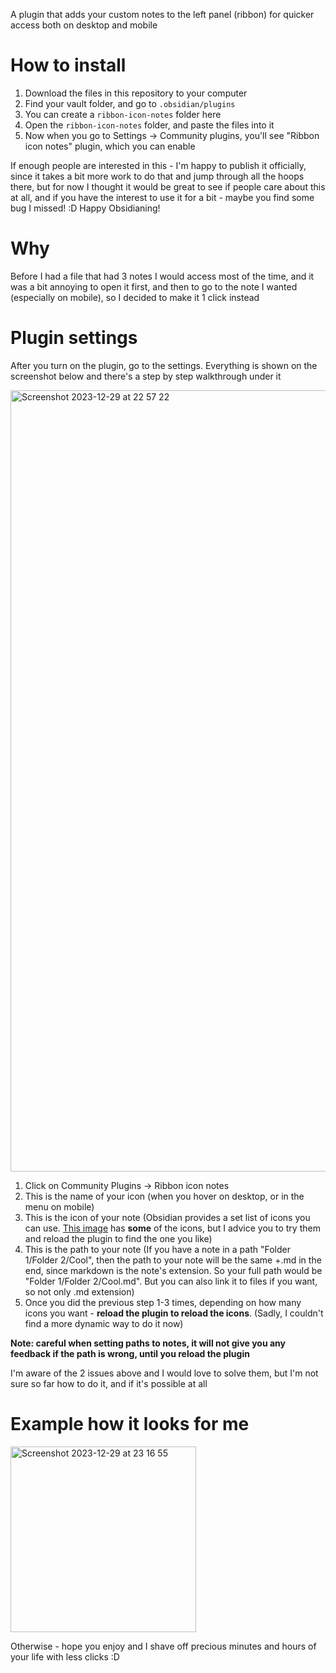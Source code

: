 A plugin that adds your custom notes to the left panel (ribbon) for quicker access both on desktop and mobile

# How to install
1. Download the files in this repository to your computer
2. Find your vault folder, and go to `.obsidian/plugins`
3. You can create a `ribbon-icon-notes` folder here
4. Open the `ribbon-icon-notes` folder, and paste the files into it
5. Now when you go to Settings -> Community plugins, you'll see "Ribbon icon notes" plugin, which you can enable

If enough people are interested in this - I'm happy to publish it officially, since it takes a bit more work to do that and jump through all the hoops there, but for now I thought it would be great to see if people care about this at all, and if you have the interest to use it for a bit - maybe you find some bug I missed! :D
Happy Obsidianing!

# Why
Before I had a file that had 3 notes I would access most of the time, and it was a bit annoying to open it first, and then to go to the note I wanted (especially on mobile), so I decided to make it 1 click instead  

# Plugin settings
After you turn on the plugin, go to the settings. Everything is shown on the screenshot below and there's a step by step walkthrough under it  

<img width="1250" alt="Screenshot 2023-12-29 at 22 57 22" src="https://github.com/nazarnovak/obsidian-ribbon-icon-notes/assets/20066923/85484594-e524-4cce-b923-f1bf804cda38">

1. Click on Community Plugins -> Ribbon icon notes
2. This is the name of your icon (when you hover on desktop, or in the menu on mobile)
3. This is the icon of your note (Obsidian provides a set list of icons you can use. [This image](https://forum.obsidian.md/uploads/default/original/3X/8/b/8be3c937905f08c5e0c532228d904e6cb425ab58.png) has **some** of the icons, but I advice you to try them and reload the plugin to find the one you like)
4. This is the path to your note (If you have a note in a path "Folder 1/Folder 2/Cool", then the path to your note will be the same +.md in the end, since markdown is the note's extension. So your full path would be "Folder 1/Folder 2/Cool.md". But you can also link it to files if you want, so not only .md extension)
5. Once you did the previous step 1-3 times, depending on how many icons you want - **reload the plugin to reload the icons**. (Sadly, I couldn't find a more dynamic way to do it now)

**Note: careful when setting paths to notes, it will not give you any feedback if the path is wrong, until you reload the plugin**

I'm aware of the 2 issues above and I would love to solve them, but I'm not sure so far how to do it, and if it's possible at all  

# Example how it looks for me  

<img width="297" alt="Screenshot 2023-12-29 at 23 16 55" src="https://github.com/nazarnovak/obsidian-ribbon-icon-notes/assets/20066923/75d58f77-49d0-40b5-88a4-191dd78000d0">

Otherwise - hope you enjoy and I shave off precious minutes and hours of your life with less clicks :D 
